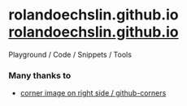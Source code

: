 # rolandoechslin.github.io [rolandoechslin.github.io](http://rolandoechslin.github.io) 
Playground / Code / Snippets / Tools

### Many thanks to
- [corner image on right side / github-corners](http://tholman.com/github-corners/) 

